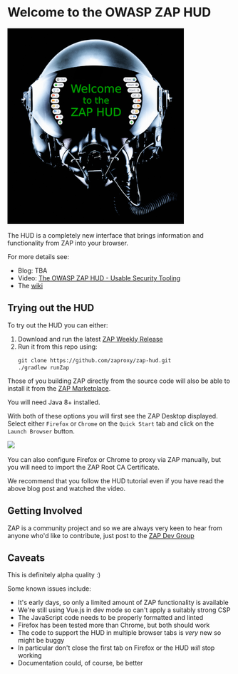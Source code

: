 # Welcome to the OWASP ZAP HUD
![](https://raw.githubusercontent.com/psiinon/zap-hud/master/assets/images/ZAP-HUD-Welcome-small.png)

The HUD is a completely new interface that brings information and functionality from ZAP into your browser.

For more details see:

* Blog: TBA
* Video: [The OWASP ZAP HUD - Usable Security Tooling](https://youtu.be/ztfgip-UhWw)
* The [wiki](../../wiki)

## Trying out the HUD
To try out the HUD you can either:

1. Download and run the latest [ZAP Weekly Release](https://github.com/zaproxy/zaproxy/wiki/Downloads#zap-weekly)
1. Run it from this repo using:
    ```
    git clone https://github.com/zaproxy/zap-hud.git
    ./gradlew runZap
    ```

Those of you building ZAP directly from the source code will also be able to install it from the [ZAP Marketplace](https://github.com/zaproxy/zap-extensions/wiki). 


You will need Java 8+ installed.

With both of these options you will first see the ZAP Desktop displayed. Select either `Firefox` or `Chrome` on the `Quick Start` tab and click on the `Launch Browser` button.

![](https://raw.githubusercontent.com/wiki/psiinon/zap-hud/assets/images/ZAP-launch-browser.png)

You can also configure Firefox or Chrome to proxy via ZAP manually, but you will need to import the ZAP Root CA Certificate.

We recommend that you follow the HUD tutorial even if you have read the above blog post and watched the video.

## Getting Involved

ZAP is a community project and so we are always very keen to hear from anyone who'd like to contribute, just post to the [ZAP Dev Group](https://groups.google.com/group/zaproxy-develop)

## Caveats

This is definitely alpha quality :)

Some known issues include:

* It's early days, so only a limited amount of ZAP functionality is available
* We're still using Vue.js in dev mode so can't apply a suitably strong CSP
* The JavaScript code needs to be properly formatted and linted
* Firefox has been tested more than Chrome, but both should work
* The code to support the HUD in multiple browser tabs is _very_ new so might be buggy
* In particular don't close the first tab on Firefox or the HUD _will_ stop working 
* Documentation could, of course, be better
